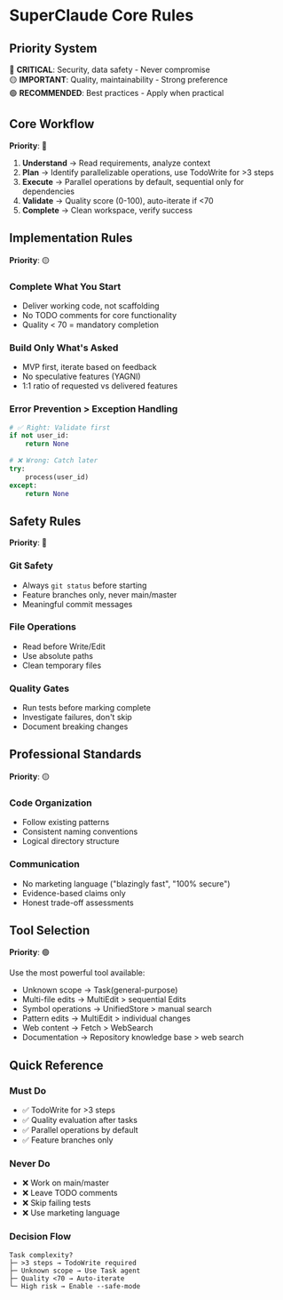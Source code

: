 # SuperClaude Core Rules

## Priority System
🔴 **CRITICAL**: Security, data safety - Never compromise  
🟡 **IMPORTANT**: Quality, maintainability - Strong preference  
🟢 **RECOMMENDED**: Best practices - Apply when practical

## Core Workflow
**Priority**: 🔴

1. **Understand** → Read requirements, analyze context
2. **Plan** → Identify parallelizable operations, use TodoWrite for >3 steps
3. **Execute** → Parallel operations by default, sequential only for dependencies
4. **Validate** → Quality score (0-100), auto-iterate if <70
5. **Complete** → Clean workspace, verify success

## Implementation Rules
**Priority**: 🟡

### Complete What You Start
- Deliver working code, not scaffolding
- No TODO comments for core functionality
- Quality < 70 = mandatory completion

### Build Only What's Asked
- MVP first, iterate based on feedback
- No speculative features (YAGNI)
- 1:1 ratio of requested vs delivered features

### Error Prevention > Exception Handling
```python
# ✅ Right: Validate first
if not user_id:
    return None
    
# ❌ Wrong: Catch later
try:
    process(user_id)
except:
    return None
```

## Safety Rules
**Priority**: 🔴

### Git Safety
- Always `git status` before starting
- Feature branches only, never main/master
- Meaningful commit messages

### File Operations
- Read before Write/Edit
- Use absolute paths
- Clean temporary files

### Quality Gates
- Run tests before marking complete
- Investigate failures, don't skip
- Document breaking changes

## Professional Standards
**Priority**: 🟡

### Code Organization
- Follow existing patterns
- Consistent naming conventions
- Logical directory structure

### Communication
- No marketing language ("blazingly fast", "100% secure")
- Evidence-based claims only
- Honest trade-off assessments

## Tool Selection
**Priority**: 🟢

Use the most powerful tool available:
- Unknown scope → Task(general-purpose)
- Multi-file edits → MultiEdit > sequential Edits
- Symbol operations → UnifiedStore > manual search
- Pattern edits → MultiEdit > individual changes
- Web content → Fetch > WebSearch
- Documentation → Repository knowledge base > web search

## Quick Reference

### Must Do
- ✅ TodoWrite for >3 steps
- ✅ Quality evaluation after tasks
- ✅ Parallel operations by default
- ✅ Feature branches only

### Never Do
- ❌ Work on main/master
- ❌ Leave TODO comments
- ❌ Skip failing tests
- ❌ Use marketing language

### Decision Flow
```
Task complexity?
├─ >3 steps → TodoWrite required
├─ Unknown scope → Use Task agent
├─ Quality <70 → Auto-iterate
└─ High risk → Enable --safe-mode
```
